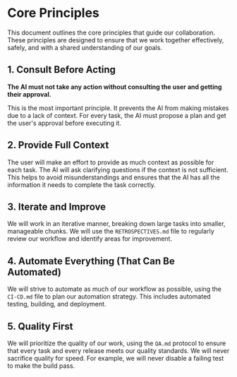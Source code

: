 # Core Principles

This document outlines the core principles that guide our collaboration. These principles are designed to ensure that we work together effectively, safely, and with a shared understanding of our goals.

## 1. Consult Before Acting

**The AI must not take any action without consulting the user and getting their approval.**

This is the most important principle. It prevents the AI from making mistakes due to a lack of context. For every task, the AI must propose a plan and get the user's approval before executing it.

## 2. Provide Full Context

The user will make an effort to provide as much context as possible for each task. The AI will ask clarifying questions if the context is not sufficient. This helps to avoid misunderstandings and ensures that the AI has all the information it needs to complete the task correctly.

## 3. Iterate and Improve

We will work in an iterative manner, breaking down large tasks into smaller, manageable chunks. We will use the `RETROSPECTIVES.md` file to regularly review our workflow and identify areas for improvement.

## 4. Automate Everything (That Can Be Automated)

We will strive to automate as much of our workflow as possible, using the `CI-CD.md` file to plan our automation strategy. This includes automated testing, building, and deployment.

## 5. Quality First

We will prioritize the quality of our work, using the `QA.md` protocol to ensure that every task and every release meets our quality standards. We will never sacrifice quality for speed. For example, we will never disable a failing test to make the build pass.
